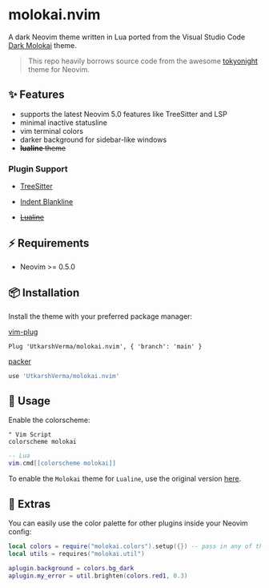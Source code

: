 # molokai.nvim

A dark Neovim theme written in Lua ported from the Visual Studio Code [Dark Molokai](https://github.com/nonylene/vscode-dark-molokai-theme) theme.

> This repo heavily borrows source code from the awesome [tokyonight](https://github.com/folke/tokyonight.nvim/) theme for Neovim.

## ✨ Features

- supports the latest Neovim 5.0 features like TreeSitter and LSP
- minimal inactive statusline
- vim terminal colors
- darker background for sidebar-like windows
- ~~**lualine** theme~~

### Plugin Support

- [TreeSitter](https://github.com/nvim-treesitter/nvim-treesitter)
<!-- - [LSP Diagnostics](https://neovim.io/doc/user/lsp.html) -->
<!-- - [LSP Trouble](https://github.com/folke/lsp-trouble.nvim) -->
<!-- - [LSP Saga](https://github.com/glepnir/lspsaga.nvim) -->
<!-- - [Git Signs](https://github.com/lewis6991/gitsigns.nvim) -->
<!-- - [Git Gutter](https://github.com/airblade/vim-gitgutter) -->
<!-- - [Telescope](https://github.com/nvim-telescope/telescope.nvim) -->
<!-- - [NvimTree](https://github.com/kyazdani42/nvim-tree.lua) -->
<!-- - [WhichKey](https://github.com/liuchengxu/vim-which-key) -->
- [Indent Blankline](https://github.com/lukas-reineke/indent-blankline.nvim)
<!-- - [Dashboard](https://github.com/glepnir/dashboard-nvim) -->
<!-- - [BufferLine](https://github.com/akinsho/nvim-bufferline.lua) -->
- ~~[Lualine](https://github.com/hoob3rt/lualine.nvim)~~
<!-- - [Neogit](https://github.com/TimUntersberger/neogit) -->
<!-- - [Fern](https://github.com/lambdalisue/fern.vim) -->
<!-- - [Barbar](https://github.com/romgrk/barbar.nvim) -->

## ⚡️ Requirements

- Neovim >= 0.5.0

## 📦 Installation

Install the theme with your preferred package manager:

[vim-plug](https://github.com/junegunn/vim-plug)

```vim
Plug 'UtkarshVerma/molokai.nvim', { 'branch': 'main' }
```

[packer](https://github.com/wbthomason/packer.nvim)

```lua
use 'UtkarshVerma/molokai.nvim'
```

## 🚀 Usage

Enable the colorscheme:

```vim
" Vim Script
colorscheme molokai
```

```lua
-- Lua
vim.cmd[[colorscheme molokai]]
```

To enable the `Molokai` theme for `Lualine`, use the original version [here](https://github.com/UtkarshVerma/molokai.nvim/).

<!-- ## ⚙️ Configuration

> ❗️ configuration needs to be set **BEFORE** loading the color scheme with `colorscheme molokai`

| Option                              | Default   | Description                                                                                                                                                     |
| ----------------------------------- | --------- | --------------------------------------------------------------------------------------------------------------------------------------------------------------- |
| molokai_terminal_colors          | `true`    | Configure the colors used when opening a `:terminal` in Neovim                                                                                                  |
| molokai_italic_comments          | `true`    | Make comments italic                                                                                                                                            |
| molokai_italic_keywords          | `true`    | Make keywords italic                                                                                                                                            |
| molokai_italic_functions         | `false`   | Make functions italic                                                                                                                                           |
| molokai_italic_variables         | `false`   | Make variables and identifiers italic                                                                                                                           |
| molokai_transparent              | `false`   | Enable this to disable setting the background color                                                                                                             |
| molokai_hide_inactive_statusline | `false`   | Enabling this option, will hide inactive statuslines and replace them with a thin border instead. Should work with the standard **StatusLine** and **LuaLine**. |
| molokai_sidebars                 | `{}`      | Set a darker background on sidebar-like windows. For example: `["qf", "vista_kind", "terminal", "packer"]`                                                      |
| molokai_transparent_sidebar      | `false`   | Sidebar like windows like `NvimTree` get a transparent background                                                                                               |
| molokai_dark_sidebar             | `true`    | Sidebar like windows like `NvimTree` get a darker background                                                                                                    |
| molokai_dark_float               | `true`    | Float windows like the lsp diagnostics windows get a darker background.                                                                                         |
| molokai_colors                   | `{}`      | You can override specific color groups to use other groups or a hex color                                                                                       |
| molokai_day_brightness           | `0.3`     | Adjusts the brightness of the colors of the **Day** style. Number between 0 and 1, from dull to vibrant colors                                                  |
| molokai_lualine_bold             | `false`   | When `true`, section headers in the lualine theme will be bold                                                                                                  |

```lua
-- Example config in Lua
vim.g.molokai_italic_functions = true
vim.g.molokai_sidebars = { "qf", "vista_kind", "terminal", "packer" }

-- Change the "hint" color to the "orange" color, and make the "error" color bright red
vim.g.molokai_colors = { hint = "orange", error = "#ff0000" }

-- Load the colorscheme
vim.cmd[[colorscheme molokai]]
```

```vim
" Example config in VimScript
let g:molokai_style = "night"
let g:molokai_italic_functions = 1
let g:molokai_sidebars = [ "qf", "vista_kind", "terminal", "packer" ]

" Change the "hint" color to the "orange" color, and make the "error" color bright red
let g:molokai_colors = {
  \ 'hint': 'orange',
  \ 'error': '#ff0000'
\ }

" Load the colorscheme
colorscheme molokai
```

### Making `undercurls` work properly in **Tmux**

To have undercurls show up and in color, add the following to your **Tmux** config file:

```sh
# Undercurl
set -g default-terminal "${TERM}"
set -as terminal-overrides ',*:Smulx=\E[4::%p1%dm'  # undercurl support
set -as terminal-overrides ',*:Setulc=\E[58::2::%p1%{65536}%/%d::%p1%{256}%/%{255}%&%d::%p1%{255}%&%d%;m'  # underscore colours - needs tmux-3.0
``` -->

## 🍭 Extras

You can easily use the color palette for other plugins inside your Neovim config:

```lua
local colors = require("molokai.colors").setup({}) -- pass in any of the config options as explained above
local utils = requires("molokai.util")

aplugin.background = colors.bg_dark
aplugin.my_error = util.brighten(colors.red1, 0.3)
```

